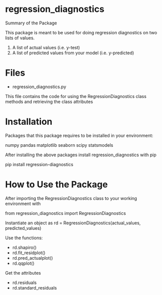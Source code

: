 # regression_diagnostics

Summary of the Package

This package is meant to be used for doing regression diagnostics on two lists
of values.

1. A  list of actual values (i.e. y-test)
2. A list of predicted values from your model (i.e. y-predicted)

# Files

- regression_diagnostics.py

This file contains the code for using the RegressionDiagnostics
class methods and retrieving the class attributes

# Installation

Packages that this package requires to be installed in your environment:

numpy
pandas
matplotlib
seaborn
scipy
statsmodels

After installing the above packages install regression_diagnostics with pip

pip install regression-diagnostics

# How to Use the Package

After importing the RegressionDiagnostics class to your working environment with

from regression_diagnostics import RegressionDiagnostics

Instantiate an object as rd = RegressionDiagnostics(actual_values, predicted_values)

Use the functions:

- rd.shapiro()
- rd.fit_residplot()
- rd.pred_actualplot()
- rd.qqplot()

Get the attributes

- rd.residuals
- rd.standard_residuals

